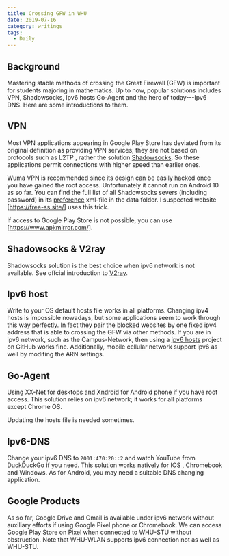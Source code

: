 ```yaml
---
title: Crossing GFW in WHU
date: 2019-07-16
category: writings
tags:
  - Daily
---
```


## Background

Mastering stable methods of crossing the Great Firewall (GFW) is important for students majoring in mathematics. Up to now, popular solutions includes VPN, Shadowsocks, Ipv6 hosts Go-Agent and the hero of today---Ipv6 DNS. Here are some introductions to them.

## VPN

Most VPN applications appearing in Google Play Store has deviated from its original definition as providing VPN services; they are not based on protocols such as L2TP , rather the solution [Shadowsocks](#shadowsocks). So these applications permit connections with higher speed than earlier ones.

Wuma VPN is recommended since its design can be easily hacked once you have gained the root access. Unfortunately it cannot run on Android 10 as so far. You can find the full list of all Shadowsocks severs (including password) in its [preference](https://stackoverflow.com/questions/6146106/where-are-shared-preferences-stored) xml-file in the data folder. I suspected website [https://free-ss.site/] uses this trick.

If access to Google Play Store is not possible, you can use [https://www.apkmirror.com/].

## Shadowsocks & V2ray

Shadowsocks solution is the best choice when ipv6 network is not available. See offcial introduction to [V2ray](https://toutyrater.github.io/).

## Ipv6 host

Write to your OS default hosts file works in all platforms. Changing ipv4 hosts is impossible nowadays, but some applications seem to work through this way perfectly. In fact they pair the blocked websites by one fixed ipv4 address that is able to crossing the GFW via other methods. If you are in ipv6 network, such as the Campus-Network, then using a [ipv6 hosts](https://github.com/lennylxx/ipv6-hosts) project on GitHub works fine. Additionally, mobile cellular network support ipv6 as well by modifing the ARN settings.

## Go-Agent

Using XX-Net for desktops and Xndroid for Android phone if you have root access. This solution relies on ipv6 network; it works for all platforms except Chrome OS.

Updating the hosts file is needed sometimes.

## Ipv6-DNS

Change your ipv6 DNS to `2001:470:20::2` and watch YouTube from DuckDuckGo if you need. This solution works natively for IOS , Chromebook and Windows. As for Android, you may need a suitable DNS changing application.

## Google Products

As so far, Google Drive and Gmail is available under ipv6 network without auxiliary efforts if using Google Pixel phone or Chromebook. We can access Google Play Store on Pixel when connected to WHU-STU without obstruction. Note that WHU-WLAN supports ipv6 connection not as well as WHU-STU.
